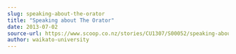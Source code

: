```yaml
---
slug: speaking-about-the-orator
title: "Speaking about The Orator"
date: 2013-07-02
source-url: https://www.scoop.co.nz/stories/CU1307/S00052/speaking-about-the-orator.htm
author: waikato-university
---
```


